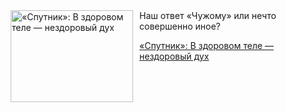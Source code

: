 <!--2025-07-06 10:15:01-->
<div class="yb">
  <div class="rss kino_kino"><a href="https://www.kino-teatr.ru/kino/art/tv/5639/" title="«Спутник»: В здоровом теле — нездоровый дух"><img src="https://www.kino-teatr.ru/art/9/3/5639/poster.jpg" width="196" height="147" align="left" hspace="5" style="margin: 0px 10px 0px 5px" alt="«Спутник»: В здоровом теле — нездоровый дух"/></a>Наш ответ «Чужому» или нечто совершенно иное? <p class="titl"><a href="https://www.kino-teatr.ru/kino/art/tv/5639/">«Спутник»: В здоровом теле — нездоровый дух</a></p></div>
</div>
